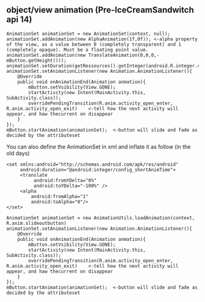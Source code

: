 ##  object/view animation  (Pre-IceCreamSandwitch api 14)

	AnimationSet animationSet = new AnimationSet(context, null);
	animationSet.addAnimation(new AlphaAnimation(1f,0f)); <-alpha property of the view, as a value between 0 (completely transparent) and 1 (completely opaque). Must be a floating point value.
	animationSet.addAnimation(new TranslateAnimation(0,0,0,-mButton.getHeight()));
	animationSet.setDuration(getRessources().getInteger(android.R.integer.config_shortAnimationTime));
	animationSet.setAnimationListener(new Animation.AnimationListener(){
		@Override
		public void onAnimationEnd(Animation anmation){
			mButton.setVsibility(View.GONE);
			startActivity(new Intent(MainActivity.this, SubActivity.class));
			overridePendingTransition(R.anim.activity_open_enter, R.anim.activity_open_exit)    <-tell how the next activity will appear, and haw thecurrent on disappear
		}
	});
	mButton.startAnimation(animationSet);  <-button will slide and fade as decided by the attributeset
	
You can also define the AnimationSet in xml and inflate it as follow (in the old days)

	<set xmlns:android="http://schemas.android.com/apk/res/android"
		 android:duration="@android:integer/config_shortAnimTime">
		 <translate
			  android:fromYDelta="0%"
			  android:toYDelta="-100%" />
		 <alpha
			 android:fromAlpha="1"
			 android:toAlpha="0"/>
	</set>

	AnimationSet animationSet = new AnimationUtils.loadAnimation(context, R.anim.slideoutbutton)
	animationSet.setAnimationListener(new Animation.AnimationListener(){
		@Override
		public void onAnimationEnd(Animation anmation){
			mButton.setVsibility(View.GONE);
			startActivity(new Intent(MainActivity.this, SubActivity.class));
			overridePendingTransition(R.anim.activity_open_enter, R.anim.activity_open_exit)    <-tell how the next activity will appear, and haw thecurrent on disappear
		}
	});
	mButton.startAnimation(animationSet);  <-button will slide and fade as decided by the attributeset